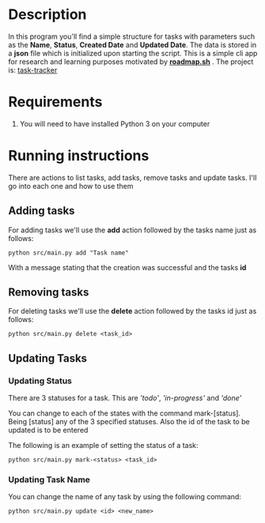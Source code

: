 # Description
In this program you'll find a simple structure for tasks with parameters such as the **Name**, **Status**, **Created Date** and **Updated Date**. The data is stored in a **json** file which is initialized upon starting the script.
This is a simple cli app for research and learning purposes motivated by **[roadmap.sh](https://roadmap.sh/)** . The project is: [task-tracker](https://roadmap.sh/projects/task-tracker)

# Requirements
1. You will need to have installed Python 3 on your computer

# Running instructions
There are actions to list tasks, add tasks, remove tasks and update tasks. I'll go into each one and how to use them

## Adding tasks
For adding tasks we'll use the **add** action followed by the tasks name just as follows: 
``` terminal
python src/main.py add "Task name"
```


With a message stating that the creation was successful and the tasks **id**

## Removing tasks
 For deleting tasks we'll use the **delete** action followed by the tasks id just as follows: 
``` terminal
python src/main.py delete <task_id>
```

## Updating Tasks
### Updating Status
There are 3 statuses for a task. This are *'todo'*, *'in-progress'* and *'done'*

You can change to each of the states with the command mark-\[status].
Being \[status] any of the 3 specified statuses. Also the id of the task to be updated is to be entered

The following is an example of setting the status of a task: 
``` terminal
python src/main.py mark-<status> <task_id>
```

### Updating Task Name
You can change the name of any task by using the following command: 
```terminal
python src/main.py update <id> <new_name>
```
